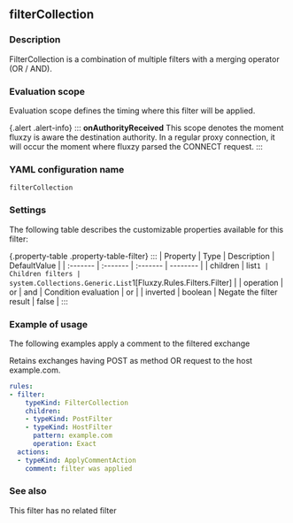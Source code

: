 ## filterCollection

### Description

FilterCollection is a combination of multiple filters with a merging operator (OR / AND).

### Evaluation scope

Evaluation scope defines the timing where this filter will be applied. 

{.alert .alert-info}
:::
**onAuthorityReceived** This scope denotes the moment fluxzy is aware the destination authority. In a regular proxy connection, it will occur the moment where fluxzy parsed the CONNECT request.
:::

### YAML configuration name

    filterCollection

### Settings

The following table describes the customizable properties available for this filter: 

{.property-table .property-table-filter}
:::
| Property | Type | Description | DefaultValue |
| :------- | :------- | :------- | -------- |
| children | list`1 | Children filters | system.Collections.Generic.List`1[Fluxzy.Rules.Filters.Filter] |
| operation | or \| and | Condition evaluation | or |
| inverted | boolean | Negate the filter result | false |
:::

### Example of usage

The following examples apply a comment to the filtered exchange

Retains exchanges having POST as method OR request to the host example.com.

```yaml
rules:
- filter:
    typeKind: FilterCollection
    children:
    - typeKind: PostFilter
    - typeKind: HostFilter
      pattern: example.com
      operation: Exact
  actions:
  - typeKind: ApplyCommentAction
    comment: filter was applied
```


### See also

This filter has no related filter

